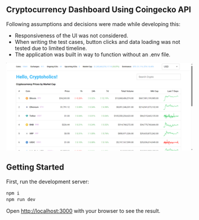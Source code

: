 ## Cryptocurrency Dashboard Using Coingecko API

Following assumptions and decisions were made while developing this:

- Responsiveness of the UI was not considered.
- When writing the test cases, button clicks and data loading was not tested due to limited timeline.
- The application was built in way to function without an .env file.

![My Image](public/UI.PNG)

## Getting Started

First, run the development server:

```bash
npm i
npm run dev
```

Open [http://localhost:3000](http://localhost:3000) with your browser to see the result.

